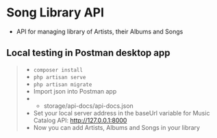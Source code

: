 # Song Library API
* API for managing library of Artists, their Albums and Songs
## Local testing in Postman desktop app
> - `composer install`
> - `php artisan serve`
> - `php artisan migrate`
> - Import json into Postman app
> - - storage/api-docs/api-docs.json
> - Set your local server address in the baseUrl variable for Music Catalog API: http://127.0.0.1:8000
> - Now you can add Artists, Albums and Songs in your library
